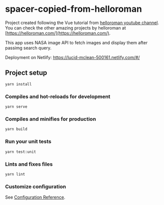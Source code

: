 # spacer-copied-from-helloroman

Project created following the Vue tutorial from [helloroman youtube channel](https://www.youtube.com/watch?v=PmlipEkFSOk). You can check the other amazing projects by helloroman at [https://helloroman.com/](https://helloroman.com/).

This app uses NASA image API to fetch images and display them after passimg search query.

Deployment on Netlify: https://lucid-mclean-500161.netlify.com/#/

## Project setup
```
yarn install
```

### Compiles and hot-reloads for development
```
yarn serve
```

### Compiles and minifies for production
```
yarn build
```

### Run your unit tests
```
yarn test:unit
```

### Lints and fixes files
```
yarn lint
```

### Customize configuration
See [Configuration Reference](https://cli.vuejs.org/config/).
